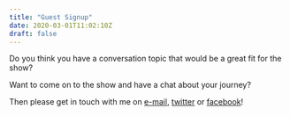 ```yaml
---
title: "Guest Signup"
date: 2020-03-01T11:02:10Z
draft: false
---
```


Do you think you have a conversation topic that would be a great fit for the show?

Want to come on to the show and have a chat about your journey?

Then please get in touch with me on [e-mail](mailto:chris@cloudwithchris.com), [twitter](https://twitter.com/cloudwithchris) or [facebook](https://www.facebook.com/cloudwithchris)!